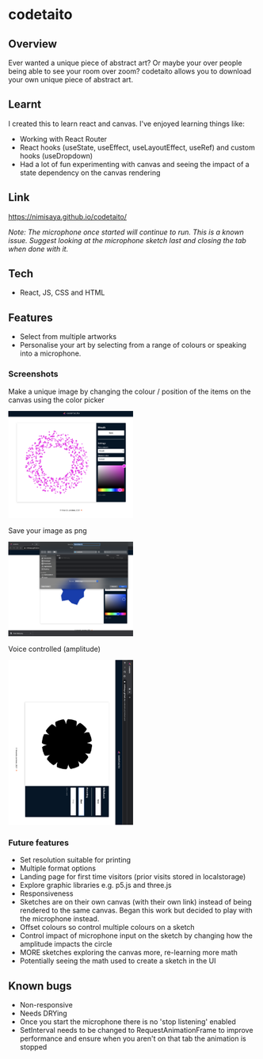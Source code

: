 # codetaito

## Overview

Ever wanted a unique piece of abstract art? Or maybe your over people being able to see your room over zoom? codetaito allows you to download your own unique piece of abstract art.

## Learnt

I created this to learn react and canvas. I've enjoyed learning things like:

- Working with React Router
- React hooks (useState, useEffect, useLayoutEffect, useRef) and custom hooks (useDropdown)
- Had a lot of fun experimenting with canvas and seeing the impact of a state dependency on the canvas rendering

## Link

https://nimisaya.github.io/codetaito/

_Note: The microphone once started will continue to run. This is a known issue. Suggest looking at the microphone sketch last and closing the tab when done with it._

## Tech

- React, JS, CSS and HTML

## Features

- Select from multiple artworks
- Personalise your art by selecting from a range of colours or speaking into a microphone.


### Screenshots

Make a unique image by changing the colour / position of the items on the canvas using the color picker

<img src="https://raw.githubusercontent.com/nimisaya/codetaito/main/screenshots/codetaito_c.png" width="50%" alt="Wreath sketch">


Save your image as png

<img src="https://raw.githubusercontent.com/nimisaya/codetaito/main/screenshots/codetaito_saveImg.png" width="50%" alt="Save image">

Voice controlled (amplitude)

<img src="https://raw.githubusercontent.com/nimisaya/codetaito/main/screenshots/codetaito_mikehack.png" width="50%" alt="Voice controlled (amplitude)">



### Future features

- Set resolution suitable for printing
- Multiple format options
- Landing page for first time visitors (prior visits stored in localstorage)
- Explore graphic libraries e.g. p5.js and three.js
- Responsiveness
- Sketches are on their own canvas (with their own link) instead of being rendered to the same canvas. Began this work but decided to play with the microphone instead.
- Offset colours so control multiple colours on a sketch
- Control impact of microphone input on the sketch by changing how the amplitude impacts the circle
- MORE sketches exploring the canvas more, re-learning more math
- Potentially seeing the math used to create a sketch in the UI

## Known bugs

- Non-responsive
- Needs DRYing
- Once you start the microphone there is no 'stop listening' enabled
- SetInterval needs to be changed to RequestAnimationFrame to improve performance and ensure when you aren't on that tab the animation is stopped
